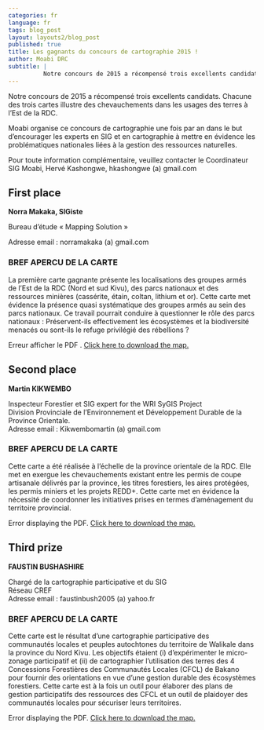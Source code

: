 ```yaml
---
categories: fr
language: fr
tags: blog_post
layout: layouts2/blog_post
published: true
title: Les gagnants du concours de cartographie 2015 !
author: Moabi DRC
subtitle: |
          Notre concours de 2015 a récompensé trois excellents candidats. Chacune des trois cartes illustre des chevauchements dans les usages des terres à l’Est de la RDC.
---
```


Notre concours de 2015 a récompensé trois excellents candidats. Chacune des trois cartes illustre des chevauchements dans les usages des terres à l’Est de la RDC.

Moabi organise ce concours de cartographie une fois par an dans le but d’encourager les experts en SIG et en cartographie à mettre en évidence les problématiques nationales liées à la gestion des ressources naturelles.

Pour toute information complémentaire, veuillez contacter le Coordinateur SIG Moabi, Hervé Kashongwe, hkashongwe (a) gmail.com


## First place

**Norra Makaka, SIGiste**

Bureau d’étude «  Mapping Solution »

Adresse email : norramakaka (a) gmail.com

### BREF APERCU DE LA CARTE

La première carte gagnante  présente les localisations des groupes armés de l’Est de la RDC (Nord et sud Kivu), des parcs nationaux et des ressources minières (cassérite, étain, coltan, lithium et or). Cette carte met évidence la présence quasi systématique des groupes armés au sein des parcs nationaux. Ce travail pourrait conduire à questionner le rôle des parcs nationaux : Préservent-ils effectivement les écosystèmes et la biodiversité menacés ou sont-ils le refuge privilégié des rébellions ?

<object style="margin: auto;" data="/img/contestwinners/FirstPlace-MoabiMapContest2015.pdf" type="application/pdf" width="100%" height="1400">

  <p>Erreur afficher le PDF . <a href="/img/contestwinners/FirstPlace-MoabiMapContest2015.pdf">Click here to
  download the map.</a></p>

</object>

## Second place

**Martin KIKWEMBO**

Inspecteur  Forestier et SIG expert for the WRI SyGIS Project<br>
Division Provinciale de l’Environnement et Développement Durable de la Province Orientale.<br>
Adresse email : Kikwembomartin (a) gmail.com


### BREF APERCU DE LA CARTE

Cette carte a été réalisée à l’échelle de la province orientale de la RDC. Elle met en exergue les chevauchements existant entre les permis de coupe artisanale délivrés par la province, les titres forestiers, les aires protégées, les permis miniers et les projets REDD+.  Cette carte met en évidence la nécessité de coordonner les initiatives prises en termes d’aménagement du territoire provincial.

<object style="margin: auto;" data="/img/contestwinners/SecondPlace-MoabiMapContest2015.pdf" type="application/pdf" width="100%" height="725">

  <p>Error displaying the PDF. <a href="/img/contestwinners/SecondPlace-MoabiMapContest2015.pdf">Click here to
  download the map.</a></p>

</object>

## Third prize

  **FAUSTIN BUSHASHIRE**

  Chargé de la cartographie participative et du SIG<br>
  Réseau CREF<br>
  Adresse email : faustinbush2005 (a) yahoo.fr


### BREF APERCU DE LA CARTE

Cette carte est le résultat d’une cartographie participative des communautés locales et peuples autochtones du territoire de Walikale dans la province du Nord Kivu. Les objectifs étaient (i) d’expérimenter le micro-zonage participatif et (ii) de cartographier l’utilisation des terres des 4 Concessions Forestières des Communautés Locales (CFCL) de Bakano pour fournir des orientations en vue d’une gestion durable des écosystèmes forestiers.  Cette carte est à la fois un outil pour élaborer des plans de gestion participatifs des ressources des CFCL et un outil de plaidoyer des communautés locales pour sécuriser leurs territoires.

<object style="margin: auto;" data="//img/contestwinners/ThirdPlace-MoabiMapContest2015.pdf" type="application/pdf" width="100%" height="775">

  <p>Error displaying the PDF. <a href="/img/contestwinners/ThirdPlace-MoabiMapContest2015.pdf">Click here to
  download the map.</a></p>

</object>
